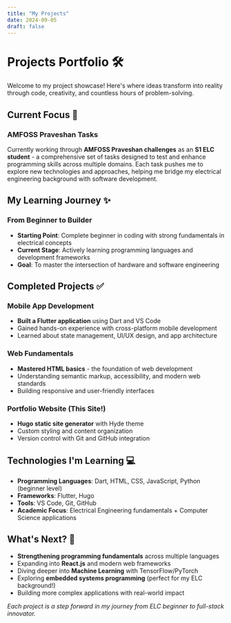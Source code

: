 ```yaml
---
title: "My Projects"
date: 2024-09-05
draft: false
---
```


# Projects Portfolio 🛠️

Welcome to my project showcase! Here's where ideas transform into reality through code, creativity, and countless hours of problem-solving.

## Current Focus 🎯

### AMFOSS Praveshan Tasks
Currently working through **AMFOSS Praveshan challenges** as an **S1 ELC student** - a comprehensive set of tasks designed to test and enhance programming skills across multiple domains. Each task pushes me to explore new technologies and approaches, helping me bridge my electrical engineering background with software development.

## My Learning Journey ✨

### From Beginner to Builder
- **Starting Point**: Complete beginner in coding with strong fundamentals in electrical concepts
- **Current Stage**: Actively learning programming languages and development frameworks
- **Goal**: To master the intersection of hardware and software engineering

## Completed Projects ✅

### Mobile App Development
- **Built a Flutter application** using Dart and VS Code
- Gained hands-on experience with cross-platform mobile development
- Learned about state management, UI/UX design, and app architecture

### Web Fundamentals
- **Mastered HTML basics** - the foundation of web development
- Understanding semantic markup, accessibility, and modern web standards
- Building responsive and user-friendly interfaces

### Portfolio Website (This Site!)
- **Hugo static site generator** with Hyde theme
- Custom styling and content organization
- Version control with Git and GitHub integration

## Technologies I'm Learning 💻

- **Programming Languages**: Dart, HTML, CSS, JavaScript, Python (beginner level)
- **Frameworks**: Flutter, Hugo
- **Tools**: VS Code, Git, GitHub
- **Academic Focus**: Electrical Engineering fundamentals + Computer Science applications
## What's Next? 🚀

- **Strengthening programming fundamentals** across multiple languages
- Expanding into **React.js** and modern web frameworks
- Diving deeper into **Machine Learning** with TensorFlow/PyTorch
- Exploring **embedded systems programming** (perfect for my ELC background!)
- Building more complex applications with real-world impact

*Each project is a step forward in my journey from ELC beginner to full-stack innovator.*
